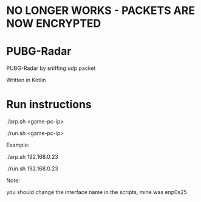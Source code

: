 # NO LONGER WORKS - PACKETS ARE NOW ENCRYPTED

# PUBG-Radar
PUBG-Radar by sniffing udp packet

Written in Kotlin

# Run instructions

./arp.sh \<game-pc-ip>

./run.sh \<game-pc-ip>

Example:

./arp.sh 192.168.0.23

./run.sh 192.168.0.23

Note:

you should change the interface name in the scripts, mine was enp0s25
